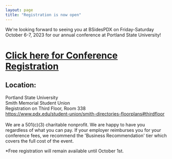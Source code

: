 ```yaml
---
layout: page
title: "Registration is now open" 
---
```


We're looking forward to seeing you at BSidesPDX on Friday-Saturday October 6-7, 2023 for our annual conference at Portland State University!

<h1><u><a href="https://bsides-pdx.square.site/product/bsidespdx2023/21">Click here for Conference Registration</a></u></h1>

<!-- *We have decided to give away ~300 TShirts at the event, first come, first served.<br> -->

<!--<a href="">BSIDESPDX 2022 T-shirts can be ordered here</a> -->
<!-- <br>
<h3><a href="https://bsidespdx.org/events/2022/COVID19_Policy.html">Covid policy</a></h3>We will require that all participants of BSidesPDX wear a mask while inside of conference spaces for the entirety of the event, except when you are <br>1) actively eating or drinking; or <br>2) a presenter actively giving your talk/workshop. <br>Masks must be worn completely over both your mouth and nose. Failure to comply with our mask policy will result in removal from the event without refund or recourse.

<br> -->
<h2>Location:</h2>Portland State University<br>
Smith Memorial Student Union<br>
Registration on Third Floor, Room 338<br>
<a href="https://www.pdx.edu/student-union/smith-directories-floorplans#thirdfloor">https://www.pdx.edu/student-union/smith-directories-floorplans#thirdfloor</a><br>

<br>
We are a 501(c)(3) charitable nonprofit. We are happy to have you regardless of what you can pay. If your employer reimburses you for your conference fees, we recommend the 'Business Recommendation' tier which covers the full cost of the event.

*Free registration will remain available until October 1st.
